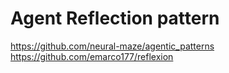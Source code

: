 # Agent Reflection pattern

https://github.com/neural-maze/agentic_patterns
https://github.com/emarco177/reflexion